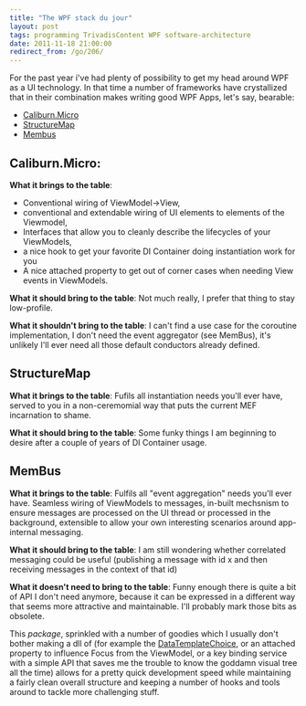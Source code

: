 ```yaml
---
title: "The WPF stack du jour"
layout: post
tags: programming TrivadisContent WPF software-architecture
date: 2011-11-18 21:00:00
redirect_from: /go/206/
---
```


For the past year i've had plenty of possibility to get my head around WPF as a UI technology. 
In that time a number of frameworks have crystallized that in their combination makes writing good WPF Apps, let's say, bearable:

* [Caliburn.Micro][1]
* [StructureMap][2]
* [Membus][3]


## Caliburn.Micro:

__What it brings to the table__: 

* Conventional wiring of ViewModel->View, 
* conventional and extendable wiring of UI elements to elements of the Viewmodel, 
* Interfaces that allow you to cleanly describe the lifecycles of your ViewModels, 
* a nice hook to get your favorite DI Container doing instantiation work for you
* A nice attached property to get out of corner cases when needing View events in ViewModels.

__What it should bring to the table__: Not much really, I prefer that thing to stay low-profile.

__What it shouldn't bring to the table__: I can't find a use case for the coroutine implementation, I don't need the event aggregator (see MemBus), it's unlikely I'll ever need all those default conductors already defined.

## StructureMap

__What it brings to the table__: Fufils all instantiation needs you'll ever have, served to you in a non-ceremomial way that puts the current MEF incarnation to shame.

__What it should bring to the table__: Some funky things I am beginning to desire after a couple of years of DI Container usage.

## MemBus

__What it brings to the table__: Fulfils all "event aggregation" needs you'll ever have. Seamless wiring of ViewModels to messages, in-built mechsnism to ensure messages are processed on the UI thread or processed in the background, extensible to allow your own interesting scenarios around app-internal messaging.

__What it should bring to the table__: I am still wondering whether correlated messaging could be useful (publishing a message with id x and then receiving messages in the context of that id)

__What it doesn't need to bring to the table__: Funny enough there is quite a bit of API I don't need anymore, because it can be expressed in a different way that seems more attractive and maintainable. I'll probably mark those bits as obsolete.

This _package_, sprinkled with a number of goodies which I usually don't bother making a dll of (for example the [DataTemplateChoice][4], or an attached property to influence Focus from the ViewModel, or a key binding service with a simple API that saves me the trouble to know the goddamn visual tree all the time) allows for a pretty quick development speed while maintaining a fairly clean overall structure and keeping a number of hooks and tools around to tackle more challenging stuff.

  [1]: http://caliburnmicro.codeplex.com/
  [2]: https://github.com/structuremap/structuremap
  [3]: https://github.com/flq/MemBus
  [4]: http://realfiction.net/go/198